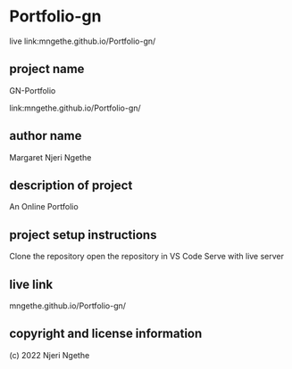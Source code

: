 # Portfolio-gn
live link:mngethe.github.io/Portfolio-gn/


## project name
GN-Portfolio

link:mngethe.github.io/Portfolio-gn/


##	author name
Margaret Njeri Ngethe


##	description of project
An Online Portfolio


##	project setup instructions
Clone the repository
open the repository in VS Code
Serve with live server

##	live link
mngethe.github.io/Portfolio-gn/
##	copyright and license information
(c) 2022  Njeri Ngethe
